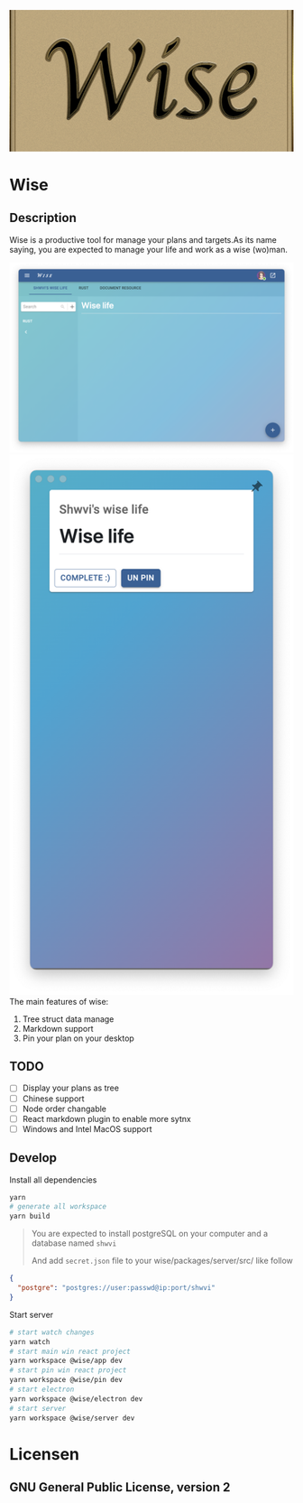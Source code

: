 ![](./logo.png)

# Wise

## Description

Wise is a productive tool for manage your plans and targets.As its name saying, you are expected to manage your life and work as a wise (wo)man.

![](./MainWin.png)
![](./PinWin.png)
The main features of wise:

1. Tree struct data manage
2. Markdown support
3. Pin your plan on your desktop

## TODO

- [ ] Display your plans as tree
- [ ] Chinese support
- [ ] Node order changable
- [ ] React markdown plugin to enable more sytnx
- [ ] Windows and Intel MacOS support

## Develop

Install all dependencies

```bash
yarn
# generate all workspace
yarn build
```

> You are expected to install postgreSQL on your computer and a database named `shwvi`
>
> And add `secret.json` file to your wise/packages/server/src/ like follow

```json
{
  "postgre": "postgres://user:passwd@ip:port/shwvi"
}
```

Start server

```bash
# start watch changes
yarn watch
# start main win react project
yarn workspace @wise/app dev
# start pin win react project
yarn workspace @wise/pin dev
# start electron
yarn workspace @wise/electron dev
# start server
yarn workspace @wise/server dev
```

# Licensen

## GNU General Public License, version 2
